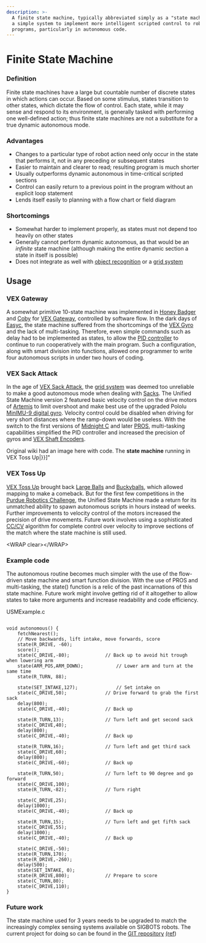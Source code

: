 ```yaml
---
description: >-
  A finite state machine, typically abbreviated simply as a "state machine", is
  a simple system to implement more intelligent scripted control to robot
  programs, particularly in autonomous code.
---
```


# Finite State Machine

### Definition

Finite state machines have a large but countable number of discrete states in which actions can occur. Based on some stimulus, states transition to other states, which dictate the flow of control. Each state, while it may sense and respond to its environment, is generally tasked with performing one well-defined action; thus finite state machines are not a substitute for a true dynamic autonomous mode.

### Advantages

* Changes to a particular type of robot action need only occur in the state that performs it, not in any preceding or subsequent states
* Easier to maintain and clearer to read; resulting program is much shorter
* Usually outperforms dynamic autonomous in time-critical scripted sections
* Control can easily return to a previous point in the program without an explicit loop statement
* Lends itself easily to planning with a flow chart or field diagram

### Shortcomings

* Somewhat harder to implement properly, as states must not depend too heavily on other states
* Generally cannot perform dynamic autonomous, as that would be an _infinite_ state machine \(although making the entire dynamic section a state in itself is possible\)
* Does not integrate as well with [object recognition](https://phabricator.purduesigbots.com/w/object_recognition/) or a [grid system](https://phabricator.purduesigbots.com/w/grid_system/)

## Usage

### VEX Gateway

A somewhat primitive 10-state machine was implemented in [Honey Badger](https://phabricator.purduesigbots.com/w/eng/gateway_honey_badger/) and [Coby](https://phabricator.purduesigbots.com/w/eng/gateway_coby/) for [VEX Gateway](https://phabricator.purduesigbots.com/w/eng/vex_gateway/), controlled by software flow. In the dark days of [Easyc](https://phabricator.purduesigbots.com/w/cs/easyc/), the state machine suffered from the shortcomings of the [VEX Gyro](https://phabricator.purduesigbots.com/w/ee/vex_gyro/) and the lack of multi-tasking. Therefore, even simple commands such as delay had to be implemented as states, to allow the [PID controller](https://phabricator.purduesigbots.com/w/pid_controller/) to continue to run cooperatively with the main program. Such a configuration, along with smart division into functions, allowed one programmer to write four autonomous scripts in under two hours of coding.

### VEX Sack Attack

In the age of [VEX Sack Attack](https://phabricator.purduesigbots.com/w/eng/vex_sack_attack/), the [grid system](https://phabricator.purduesigbots.com/w/grid_system/) was deemed too unreliable to make a good autonomous mode when dealing with [Sacks](https://phabricator.purduesigbots.com/w/eng/sacks/). The Unified State Machine version 2 featured basic velocity control on the drive motors of [Artemis](https://phabricator.purduesigbots.com/w/eng/sa_artemis/) to limit overshoot and make best use of the upgraded Pololu [MinIMU-9 digital gyro](https://phabricator.purduesigbots.com/w/ee/gyro/). Velocity control could be disabled when driving for very short distances where the ramp-down would be useless. With the switch to the first versions of [Midnight C](https://phabricator.purduesigbots.com/w/midnight_c/) and later [PROS](https://phabricator.purduesigbots.com/w/pros/), multi-tasking capabilities simplified the PID controller and increased the precision of gyros and [VEX Shaft Encoders](https://phabricator.purduesigbots.com/w/ee/vex_shaft_encoders/).

Original wiki had an image here with code. The **state machine** running in VEX Toss Up\|}}\]"

### VEX Toss Up

[VEX Toss Up](https://phabricator.purduesigbots.com/w/eng/vex_toss_up/) brought back [Large Balls](https://phabricator.purduesigbots.com/w/eng/large_balls/) and [Buckyballs](https://phabricator.purduesigbots.com/w/eng/buckyballs/), which allowed mapping to make a comeback. But for the first few competitions in the [Purdue Robotics Challenge](https://phabricator.purduesigbots.com/w/eng/purdue_robotics_challenge/), the Unified State Machine made a return for its unmatched ability to spawn autonomous scripts in hours instead of weeks. Further improvements to velocity control of the motors increased the precision of drive movements. Future work involves using a sophisticated [CC/CV](https://phabricator.purduesigbots.com/w/ee/cccv/) algorithm for complete control over velocity to improve sections of the match where the state machine is still used.

&lt;WRAP clear&gt;&lt;/WRAP&gt;

### Example code

The autonomous routine becomes much simpler with the use of the flow-driven state machine and smart function division. With the use of PROS and multi-tasking, the state\(\) function is a relic of the past incarnations of this state machine. Future work might involve getting rid of it altogether to allow states to take more arguments and increase readability and code efficiency.

USMExample.c

```text

void autonomous() {
	fetchNearest();
	// Move backwards, lift intake, move forwards, score
	state(R_DRIVE, -60);
	score();
	state(C_DRIVE,-80);				// Back up to avoid hit trough when lowering arm
	state(ARM_POS,ARM_DOWN);			// Lower arm and turn at the same time
	state(R_TURN, 88);

	state(SET_INTAKE,127);				// Set intake on
	state(C_DRIVE,50);				// Drive forward to grab the first sack
	delay(800);
	state(C_DRIVE,-40);				// Back up

	state(R_TURN,13);				// Turn left and get second sack
	state(C_DRIVE,40);
	delay(800);
	state(C_DRIVE,-40);				// Back up

	state(R_TURN,16);				// Turn left and get third sack
	state(C_DRIVE,60);
	delay(800);
	state(C_DRIVE,-60);				// Back up

	state(R_TURN,50);				// Turn left to 90 degree and go forward
	state(C_DRIVE,100);
	state(R_TURN,-82);				// Turn right

	state(C_DRIVE,25);
	delay(1000);
	state(C_DRIVE,-40);				// Back up

	state(R_TURN,15);				// Turn left and get fifth sack
	state(C_DRIVE,55);
	delay(1000);
	state(C_DRIVE,-40);				// Back up

	state(C_DRIVE,-50);
	state(R_TURN,170);
	state(R_DRIVE,-260);
	delay(500);
	state(SET_INTAKE, 0);
	state(R_DRIVE,800);				// Prepare to score
	state(C_TURN,80);
	state(C_DRIVE,110);
}
```

### Future work

The state machine used for 3 years needs to be upgraded to match the increasingly complex sensing systems available on SIGBOTS robots. The current project for doing so can be found in the [GIT repository](https://phabricator.purduesigbots.com/w/cs/git/) [\(ref](http://purduesigbots.com/git/state_machine_v2.git/)\)

